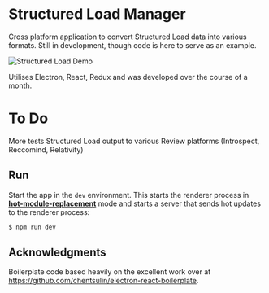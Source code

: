 # Structured Load Manager

Cross platform application to convert Structured Load data into various formats. Still in development, though code is here to serve as an example. 

![Structured Load Demo](https://s1.gifyu.com/images/output081ef4d151dc38e7.gif)

Utilises Electron, React, Redux and was developed over the course of a month.

# To Do
More tests
Structured Load output to various Review platforms (Introspect, Reccomind, Relativity)


## Run

Start the app in the `dev` environment. This starts the renderer process in [**hot-module-replacement**](https://webpack.js.org/guides/hmr-react/) mode and starts a server that sends hot updates to the renderer process:

```bash
$ npm run dev
```

## Acknowledgments 
Boilerplate code based heavily on the excellent work over at https://github.com/chentsulin/electron-react-boilerplate. 


